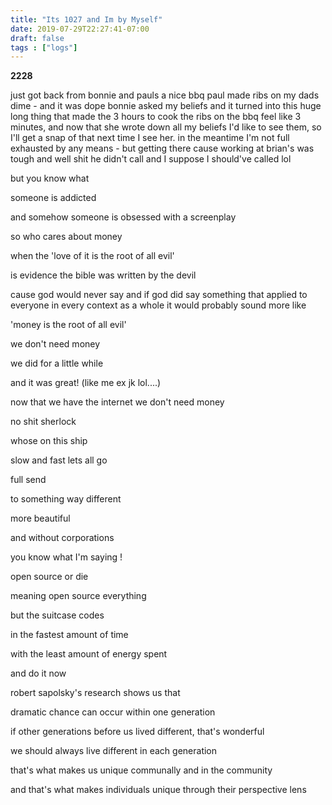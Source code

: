 ```yaml
---
title: "Its 1027 and Im by Myself"
date: 2019-07-29T22:27:41-07:00
draft: false
tags : ["logs"]
---
```


**2228**

just got back from bonnie and pauls a nice bbq paul made ribs on my dads dime - and it was dope bonnie asked my beliefs and it turned into this huge long thing that made the 3 hours to cook the ribs on the bbq feel like 3 minutes, and now that she wrote down all my beliefs I'd like to see them, so I'll get a snap of that next time I see her. in the meantime I'm not full exhausted by any means - but getting there cause working at brian's was tough and well shit he didn't call and I suppose I should've called lol

but you know what

someone is addicted

and somehow someone is obsessed with a screenplay

so who cares about money

when the 'love of it is the root of all evil'

is evidence the bible was written by the devil

cause god would never say and if god did say something that applied to everyone in every context as a whole it would probably sound more like

'money is the root of all evil'

we don't need money

we did for a little while

and it was great! (like me ex jk lol....)

now that we have the internet we don't need money

no shit sherlock

whose on this ship

slow and fast lets all go

full send

to something way different

more beautiful

and without corporations

you know what I'm saying !

open source or die

meaning open source everything

but the suitcase codes

in the fastest amount of time

with the least amount of energy spent

and do it now

robert sapolsky's research shows us that

dramatic chance can occur within one generation

if other generations before us lived different, that's wonderful

we should always live different in each generation

that's what makes us unique communally and in the community

and that's what makes individuals unique through their perspective lens
